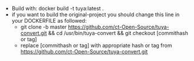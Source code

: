 - Build with: docker build -t tuya:latest .
- if you want to build the original-project you should change this line in your DOCKERFILE as followed:
  - git clone -b master https://github.com/ct-Open-Source/tuya-convert.git && cd /usr/bin/tuya-convert && git checkout [commithash or tag]
  - replace [commithash or tag] with appropriate hash or tag from https://github.com/ct-Open-Source/tuya-convert.git
